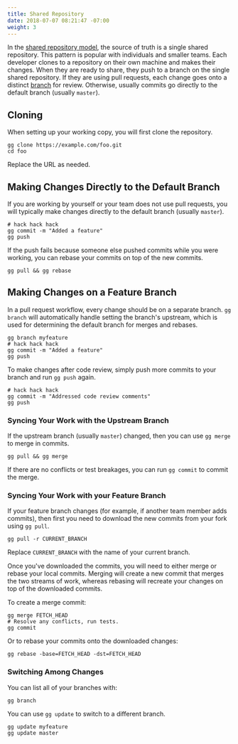 ```yaml
---
title: Shared Repository
date: 2018-07-07 08:21:47 -07:00
weight: 3
---
```


In the [shared repository model][models], the source of truth is a single
shared repository. This pattern is popular with individuals and smaller teams.
Each developer clones to a repository on their own machine and makes their
changes. When they are ready to share, they push to a branch on the single
shared repository. If they are using pull requests, each change goes onto a
distinct [branch][] for review. Otherwise, usually commits go directly to the
default branch (usually `master`).

[models]: https://help.github.com/articles/about-collaborative-development-models/
[branch]: https://help.github.com/articles/about-branches/

<!--more-->

## Cloning

When setting up your working copy, you will first clone the repository.

```shell
gg clone https://example.com/foo.git
cd foo
```

Replace the URL as needed.

## Making Changes Directly to the Default Branch

If you are working by yourself or your team does not use pull requests, you will
typically make changes directly to the default branch (usually `master`).

```shell
# hack hack hack
gg commit -m "Added a feature"
gg push
```

If the push fails because someone else pushed commits while you were working,
you can rebase your commits on top of the new commits.

```shell
gg pull && gg rebase
```

## Making Changes on a Feature Branch

In a pull request workflow, every change should be on a separate branch. `gg
branch` will automatically handle setting the branch's upstream, which is used
for determining the default branch for merges and rebases.

```shell
gg branch myfeature
# hack hack hack
gg commit -m "Added a feature"
gg push
```

To make changes after code review, simply push more commits to your branch and
run `gg push` again.

```shell
# hack hack hack
gg commit -m "Addressed code review comments"
gg push
```

### Syncing Your Work with the Upstream Branch

If the upstream branch (usually `master`) changed, then you can use `gg merge`
to merge in commits.

```shell
gg pull && gg merge
```

If there are no conflicts or test breakages, you can run `gg commit` to commit
the merge.

### Syncing Your Work with your Feature Branch

If your feature branch changes (for example, if another team member adds
commits), then first you need to download the new commits from your fork using
`gg pull`.

```shell
gg pull -r CURRENT_BRANCH
```

Replace `CURRENT_BRANCH` with the name of your current branch.

Once you've downloaded the commits, you will need to either merge or rebase your
local commits. Merging will create a new commit that merges the two streams of
work, whereas rebasing will recreate your changes on top of the downloaded
commits.

To create a merge commit:

```shell
gg merge FETCH_HEAD
# Resolve any conflicts, run tests.
gg commit
```

Or to rebase your commits onto the downloaded changes:

```shell
gg rebase -base=FETCH_HEAD -dst=FETCH_HEAD
```

### Switching Among Changes

You can list all of your branches with:

```shell
gg branch
```

You can use `gg update` to switch to a different branch.

```shell
gg update myfeature
gg update master
```
